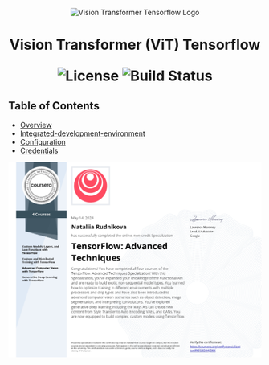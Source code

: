 <p align="center">
  <img src="" alt="Vision Transformer Tensorflow Logo" width="250">
</p>

<h1 align="center"> Vision Transformer (ViT) Tensorflow </h>

<p align="center">
  <img alt="License" src="https://img.shields.io/badge/license-Apache%202.0-blue.svg">
  <img alt="Build Status" src="https://img.shields.io/badge/build-passing-teal.svg">
</p>

## Table of Contents

- [Overview](#overview)
- [Integrated-development-environment](#integrated-development-environment)
- [Configuration](#configuration)
- [Credentials](#credentials)

<p align="center">
  <img src="TensorFlow Advanced Techniques Specialization PKFS3D44JZWX.jpg" alt="TensorFlow Logo" width="825">
</p>
